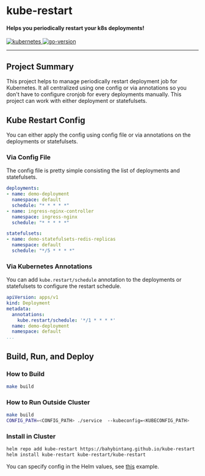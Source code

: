 <h1>kube-restart</h1>

<h4>Helps you periodically restart your k8s deployments!</h4>

<p>
  <a href="https://github.com/kubernetes/kubernetes/releases">
    <img src="https://img.shields.io/badge/Kubernetes-%3E%3D%201.18-brightgreen" alt="kubernetes">
  </a>
  <a href="https://golang.org/doc/go1.18">
    <img src="https://img.shields.io/github/go-mod/go-version/bahybintang/kube-restart?color=blueviolet" alt="go-version">
  </a>
</p>

<div>
<hr>
</div>


## Project Summary

This project helps to manage periodically restart deployment job for Kubernetes. It all centralized using one config or via annotations so you don't have to configure cronjob for every deployments manually. This project can work with either deployment or statefulsets.

## Kube Restart Config

You can either apply the config using config file or via annotations on the deployments or statefulsets.

### Via Config File

The config file is pretty simple consisting the list of deployments and statefulsets.

```yaml
deployments:
- name: demo-deployment
  namespace: default
  schedule: "* * * * *"
- name: ingress-nginx-controller
  namespace: ingress-nginx
  schedule: "* * * * *"

statefulsets:
- name: demo-statefulsets-redis-replicas
  namespace: default
  schedule: "*/5 * * * *"
```

### Via Kubernetes Annotations

You can add `kube.restart/schedule` annotation to the deployments or statefulsets to configure the restart schedule.

```yaml
apiVersion: apps/v1
kind: Deployment
metadata:
  annotations:
    kube.restart/schedule: '*/1 * * * *'
  name: demo-deployment
  namespace: default
...
```

## Build, Run, and Deploy

### How to Build

```bash
make build
```

### How to Run Outside Cluster

```bash
make build
CONFIG_PATH=<CONFIG_PATH> ./service  --kubeconfig=<KUBECONFIG_PATH>
```

### Install in Cluster

```bash
helm repo add kube-restart https://bahybintang.github.io/kube-restart
helm install kube-restart kube-restart/kube-restart
```

You can specify config in the Helm values, see [this](https://github.com/bahybintang/kube-restart/blob/master/charts/kube-restart/values.yaml) example.
